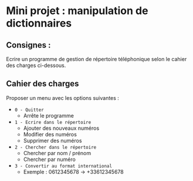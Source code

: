 # Mini projet : manipulation de dictionnaires

## Consignes :

Ecrire un programme de gestion de répertoire téléphonique selon le cahier des charges ci-dessous.

## Cahier des charges

Proposer un menu avec les options suivantes :
  - `0 - Quitter`
    - Arrête le programme
  - `1 - Ecrire dans le répertoire`
    - Ajouter des nouveaux numéros
    - Modifier des numéros
    - Supprimer des numéros
  - `2 - Chercher dans le répertoire`
    - Chercher par nom / prénom
    - Chercher par numéro
  - `3 - Convertir au format international`
    - Exemple : 0612345678 -> +33612345678
